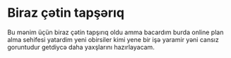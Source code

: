 # Biraz çətin tapşərıq
Bu mənim üçün biraz çətin tapşırıq oldu amma bacardım burda online plan alma sehifesi yatardim yeni obirsiler kimi yene bir işə yaramir yəni cansız goruntudur getdiycə daha yaxşlarını hazırlayacam.
